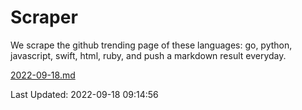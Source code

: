 # Scraper

We scrape the github trending page of these languages: go, python, javascript, swift, html, ruby, and push a markdown result everyday.

[2022-09-18.md](https://github.com/henson/Scraper/blob/master/2022-09-18.md)

Last Updated: 2022-09-18 09:14:56